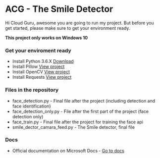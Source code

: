 # ACG - The Smile Detector

Hi Cloud Guru, awesome you are going to run my project. But before you get started, please make sure to get your environment ready.

**This project only works on Windows 10**

### Get your enviroment ready

- Install Python 3.6.X [Download](https://www.python.org/downloads/release/python-369/)
- Install Pillow [View project](https://pypi.org/project/Pillow/)
- Install OpenCV [View project](https://pypi.org/project/opencv-python/)
- Install Requests [View project](https://pypi.org/project/requests/)

### Files in the repository

- face_detection.py - Final file after the project (including detection and face identification)
- face_detection_only.py - File after the first part of the project (face detection only)
- face_train.py - Final file after the project for training the face api
- smile_dector_camara_feed.py - The Smile detector, final file

### Docs
- Official documentation on Microsoft Docs - [Go to docs](https://aka.ms/face-api-docs)
